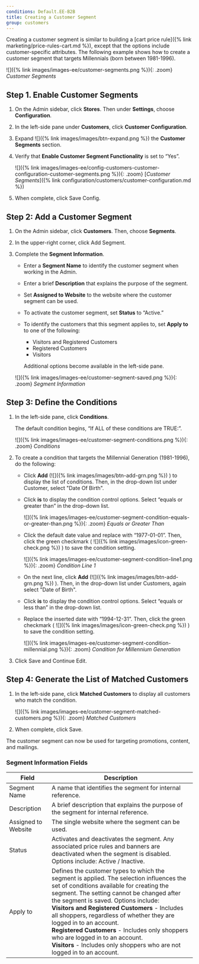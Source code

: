 ```yaml
---
conditions: Default.EE-B2B
title: Creating a Customer Segment
group: customers
---
```


Creating a customer segment is similar to building a [cart price rule]({% link marketing/price-rules-cart.md %}), except that the options include customer-specific attributes. The following example shows how to create a customer segment that targets Millennials (born between 1981-1996).

![]({% link images/images-ee/customer-segments.png %}){: .zoom}
_Customer Segments_

## Step 1. Enable Customer Segments

1. On the Admin sidebar, click **Stores**. Then under **Settings**, choose **Configuration**.

1. In the left-side pane under **Customers**, click **Customer Configuration**.

1. Expand ![]({% link images/images/btn-expand.png %}) the **Customer Segments** section.

1. Verify that **Enable Customer Segment Functionality** is set to “Yes”.

      ![]({% link images/images-ee/config-customers-customer-configuration-customer-segments.png %}){: .zoom}
      [_Customer Segments_]({% link configuration/customers/customer-configuration.md %})

1. When complete, click <span class="btn">Save Config</span>.

## Step 2: Add a Customer Segment

1. On the Admin sidebar, click **Customers**. Then, choose **Segments**.

1. In the upper-right corner, click <span class="btn">Add Segment</span>.

1. Complete the **Segment Information**.

   * Enter a **Segment Name** to identify the customer segment when working in the Admin.
   * Enter a brief **Description** that explains the purpose of the segment.
   * Set **Assigned to Website** to the website where the customer segment can be used.
   * To activate the customer segment, set **Status** to “Active.”
   * To identify the customers that this segment applies to, set **Apply to** to one of the following:

     * Visitors and Registered Customers
     * Registered Customers
     * Visitors

     Additional options become available in the left-side pane.

   ![]({% link images/images-ee/customer-segment-saved.png %}){: .zoom}
   _Segment Information_

## Step 3: Define the Conditions

1. In the left-side pane, click **Conditions**.

   The default condition begins, “If ALL of these conditions are TRUE:”.

   ![]({% link images/images-ee/customer-segment-conditions.png %}){: .zoom}
   _Conditions_

1. To create a condition that targets the Millennial Generation (1981-1996), do the following:

    * Click **Add** (![]({% link images/images/btn-add-grn.png %}) ) to display the list of conditions. Then, in the drop-down list under Customer, select "Date Of Birth".

    * Click **is** to display the condition control options. Select “equals or greater than” in the drop-down list.

      ![]({% link images/images-ee/customer-segment-condition-equals-or-greater-than.png %}){: .zoom}
      _Equals or Greater Than_

    * Click the default date value and replace with “1977-01-01”. Then, click the green checkmark ( ![]({% link images/images/icon-green-check.png %}) ) to save the condition setting.

      ![]({% link images/images-ee/customer-segment-condition-line1.png %}){: .zoom}
      _Condition Line 1_

    * On the next line, click **Add** (![]({% link images/images/btn-add-grn.png %}) ). Then, in the drop-down list under Customers, again select "Date of Birth".

    * Click **is** to display the condition control options. Select “equals or less than” in the drop-down list.

    * Replace the inserted date with “1994-12-31”. Then, click the green checkmark ( ![]({% link images/images/icon-green-check.png %}) ) to save the condition setting.

      ![]({% link images/images-ee/customer-segment-condition-millennial.png %}){: .zoom}
      _Condition for Millennium Generation_

1. Click <span class="btn">Save and Continue Edit</span>.

## Step 4: Generate the List of Matched Customers

1. In the left-side pane, click **Matched Customers** to display all customers who match the condition.

    ![]({% link images/images-ee/customer-segment-matched-customers.png %}){: .zoom}
    _Matched Customers_

1. When complete, click <span class="btn">Save</span>.

The customer segment can now be used for targeting promotions, content, and mailings.

### Segment Information Fields

|Field|Description|
|--- |---|
|Segment Name| A name that identifies the segment for internal reference.|
|Description| A brief description that explains the purpose of the segment for internal reference.|
|Assigned to Website| The single website where the segment can be used.|
|Status| Activates and deactivates the segment. Any associated price rules and banners are deactivated when the segment is disabled. Options include: Active / Inactive.|
|Apply to| Defines the customer types to which the segment is applied. The selection influences the set of conditions available for creating the segment. The setting cannot be changed after the segment is saved. Options include:<br/>**Visitors and Registered Customers** - Includes all shoppers, regardless of whether they are logged in to an account.<br/>**Registered Customers** - Includes only shoppers who are logged in to an account.<br/>**Visitors** - Includes only shoppers who are not logged in to an account.|
